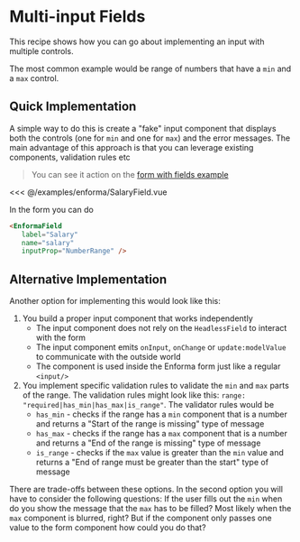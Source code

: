# Multi-input Fields

This recipe shows how you can go about implementing an input with multiple controls.

The most common example would be range of numbers that have a `min` and a `max` control.

## Quick Implementation

A simple way to do this is create a "fake" input component that displays both the controls (one for `min` and one for `max`) and the error messages. The main advantage of this approach is that you can leverage existing components, validation 
rules etc

> You can see it action on the [form with fields example](/examples/fields.md)

<<< @/examples/enforma/SalaryField.vue

In the form you can do 

```html
<EnformaField
   label="Salary"
   name="salary"
   inputProp="NumberRange" />
```

## Alternative Implementation

Another option for implementing this would look like this:
1. You build a proper input component that works independently
   - The input component does not rely on the `HeadlessField` to interact with the form
   - The input component emits `onInput`, `onChange` or `update:modelValue` to communicate with the outside world
   - The component is used inside the Enforma form just like a regular `<input/>`
2. You implement specific validation rules to validate the `min` and `max` parts of the range. The validation rules might look like this: `range: "required|has_min|has_max|is_range"`. The validator rules would be
   - `has_min` - checks if the range has a `min` component that is a number and returns a "Start of the range is missing" type of message
   - `has_max` - checks if the range has a `max` component that is a number and returns a "End of the range is missing" type of message
   - `is_range` - checks if the `max` value is greater than the `min` value and returns a "End of range must be greater than the start" type of message

There are trade-offs between these options. In the second option you will have to consider the following questions: If the user fills out the `min` when do you show the message that the `max` has to be filled? Most likely when the `max` component 
is blurred, right? But if the component only passes one value to the form component how could you do that? 